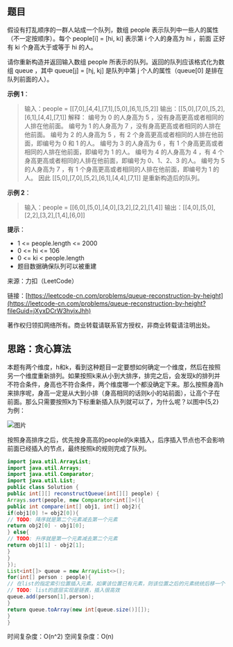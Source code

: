 ## 题目

假设有打乱顺序的一群人站成一个队列，数组 people 表示队列中一些人的属性（不一定按顺序）。每个 people[i] = [hi, ki] 表示第 i 个人的身高为 hi ，前面 正好 有 ki 个身高大于或等于 hi 的人。

请你重新构造并返回输入数组 people 所表示的队列。返回的队列应该格式化为数组 queue ，其中 queue[j] = [hj, kj] 是队列中第 j 个人的属性（queue[0] 是排在队列前面的人）。

**示例 1**：

>输入：people = [[7,0],[4,4],[7,1],[5,0],[6,1],[5,2]]
>输出：[[5,0],[7,0],[5,2],[6,1],[4,4],[7,1]]
>解释：
>编号为 0 的人身高为 5 ，没有身高更高或者相同的人排在他前面。
>编号为 1 的人身高为 7 ，没有身高更高或者相同的人排在他前面。
>编号为 2 的人身高为 5 ，有 2 个身高更高或者相同的人排在他前面，即编号为 0 和 1 的人。
>编号为 3 的人身高为 6 ，有 1 个身高更高或者相同的人排在他前面，即编号为 1 的人。
>编号为 4 的人身高为 4 ，有 4 个身高更高或者相同的人排在他前面，即编号为 0、1、2、3 的人。
>编号为 5 的人身高为 7 ，有 1 个身高更高或者相同的人排在他前面，即编号为 1 的人。
>因此 [[5,0],[7,0],[5,2],[6,1],[4,4],[7,1]] 是重新构造后的队列。

**示例 2**：

>输入：people = [[6,0],[5,0],[4,0],[3,2],[2,2],[1,4]]
>输出：[[4,0],[5,0],[2,2],[3,2],[1,4],[6,0]]

**提示**：

* 1 <= people.length <= 2000
* 0 <= hi <= 106
* 0 <= ki < people.length
* 题目数据确保队列可以被重建

来源：力扣（LeetCode）

链接：[https://leetcode-cn.com/problems/queue-reconstruction-by-height](https://leetcode-cn.com/problems/queue-reconstruction-by-height?fileGuid=jXyxDCrW3hvjxJhh)

著作权归领扣网络所有。商业转载请联系官方授权，非商业转载请注明出处。

## 思路：贪心算法

本题有两个维度，h和k，看到这种题目一定要想如何确定一个维度，然后在按照另一个维度重新排列。如果按照k来从小到大排序，排完之后，会发现k的排列并不符合条件，身高也不符合条件，两个维度哪一个都没确定下来。那么按照身高h来排序呢，身高一定是从大到小排（身高相同的话则k小的站前面），让高个子在前面。那么只需要按照k为下标重新插入队列就可以了，为什么呢？以图中{5,2} 为例：

![图片](https://uploader.shimo.im/f/pc7D3zjz1GGv0wwH.png!thumbnail?fileGuid=jXyxDCrW3hvjxJhh)

按照身高排序之后，优先按身高高的people的k来插入，后序插入节点也不会影响前面已经插入的节点，最终按照k的规则完成了队列。

```java
import java.util.ArrayList;
import java.util.Arrays;
import java.util.Comparator;
import java.util.List;
public class Solution {
public int[][] reconstructQueue(int[][] people) {
Arrays.sort(people, new Comparator<int[]>(){
public int compare(int[] obj1, int[] obj2){
if(obj1[0] != obj2[0]){
// TODO: 降序就是第二个元素减去第一个元素
return obj2[0] - obj1[0];
} else{
// TODO: 升序就是第一个元素减去第二个元素
return obj1[1] - obj2[1];
}
}
});
List<int[]> queue = new ArrayList<>();
for(int[] person : people){
// 在list的指定索引位置插入元素，如果该位置已有元素，则该位置之后的元素统统后移一个位置
// TODO: list的底层实现是链表，插入很高效
queue.add(person[1],person);
}
return queue.toArray(new int[queue.size()][]);
}
}
```
时间复杂度：O(n^2)
空间复杂度：O(n)

